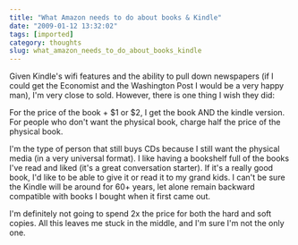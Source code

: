 ```yaml
---
title: "What Amazon needs to do about books & Kindle"
date: "2009-01-12 13:32:02"
tags: [imported]
category: thoughts
slug: what_amazon_needs_to_do_about_books_kindle
---
```


Given Kindle's wifi features and the ability to pull down newspapers (if I could get the Economist and the Washington Post I would be a very happy man), I'm very close to sold. However, there is one thing I wish they did:

For the price of the book + $1 or $2, I get the book AND the kindle version. For people who don't want the physical book, charge half the price of the physical book.

I'm the type of person that still buys CDs because I still want the physical media (in a very universal format). I like having a bookshelf full of the books I've read and liked (it's a great conversation starter). If it's a really good book, I'd like to be able to give it or read it to my grand kids. I can't be sure the Kindle will be around for 60+ years, let alone remain backward compatible with books I bought when it first came out.

I'm definitely not going to spend 2x the price for both the hard and soft copies. All this leaves me stuck in the middle, and I'm sure I'm not the only one.

